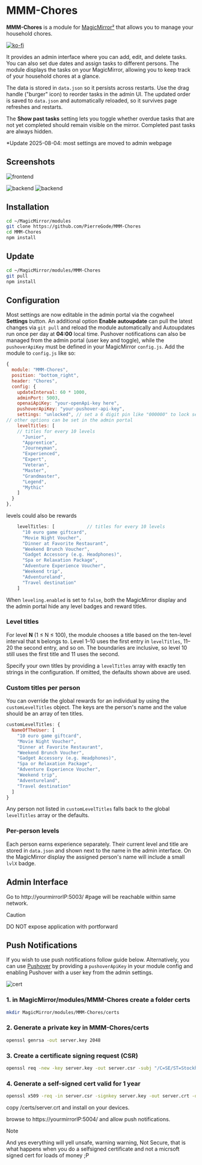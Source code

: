 # MMM-Chores

**MMM-Chores** is a module for [MagicMirror²](https://github.com/MagicMirrorOrg/MagicMirror) that allows you to manage your household chores.

[![ko-fi](https://ko-fi.com/img/githubbutton_sm.svg)](https://ko-fi.com/J3J2EARPK)

It provides an admin interface where you can add, edit, and delete tasks. You can also set due dates and assign tasks to different persons. The module displays the tasks on your MagicMirror, allowing you to keep track of your household chores at a glance.

The data is stored in `data.json` so it persists across restarts.
Use the drag handle ("burger" icon) to reorder tasks in the admin UI. The
updated order is saved to `data.json` and automatically reloaded, so it
survives page refreshes and restarts.

The **Show past tasks** setting lets you toggle whether overdue tasks that are
not yet completed should remain visible on the mirror. Completed past tasks are
always hidden.

*Update 2025-08-04: most settings are moved to admin webpage

## Screenshots
  
![frontend](img/screenshot1_frontend.png)

![backend](img/IMG_0005.jpeg)
![backend](img/IMG_0006.jpeg)

## Installation

```bash
cd ~/MagicMirror/modules
git clone https://github.com/PierreGode/MMM-Chores
cd MMM-Chores
npm install
```

## Update

```bash
cd ~/MagicMirror/modules/MMM-Chores
git pull
npm install
```

## Configuration
Most settings are now editable in the admin portal via the cogwheel **Settings** button.
An additional option **Enable autoupdate** can pull the latest changes via `git pull` and reload the module automatically and Autoupdates run once per day at **04:00** local time.
Pushover notifications can also be managed from the admin portal (user key and toggle), while the `pushoverApiKey` must be defined in your MagicMirror `config.js`.
Add the module to `config.js` like so:
```js
{
  module: "MMM-Chores",
  position: "bottom_right",
  header: "Chores",
  config: {
    updateInterval: 60 * 1000,
    adminPort: 5003,
    openaiApiKey: "your-openApi-key here",
    pushoverApiKey: "your-pushover-api-key",
    settings: "unlocked", // set a 6 digit pin like "000000" to lock settings popup with a personal pin, change 000000 to any 6 digit password you want, or comment this out to lock settings completly
// other options can be set in the admin portal
    levelTitles: [
    // titles for every 10 levels
      "Junior",
      "Apprentice",
      "Journeyman",
      "Experienced",
      "Expert",
      "Veteran",
      "Master",
      "Grandmaster",
      "Legend",
      "Mythic"
    ]
  }
},
```

levels could also be rewards
```js
    levelTitles: [            // titles for every 10 levels
      "10 euro game giftcard",
      "Movie Night Voucher",
      "Dinner at Favorite Restaurant",
      "Weekend Brunch Voucher",
      "Gadget Accessory (e.g. Headphones)",
      "Spa or Relaxation Package",
      "Adventure Experience Voucher",
      "Weekend trip",
      "Adventureland",
      "Travel destination"
    ]
```



When `leveling.enabled` is set to `false`, both the MagicMirror display and the
admin portal hide any level badges and reward titles.

### Level titles

For level **N** (1 ≤ N ≤ 100), the module chooses a title based on the ten-level
interval that `N` belongs to. Level 1–10 uses the first entry in `levelTitles`,
11–20 the second entry, and so on. The boundaries are inclusive, so level 10
still uses the first title and 11 uses the second.

Specify your own titles by providing a `levelTitles` array with exactly ten
strings in the configuration. If omitted, the defaults shown above are used.

### Custom titles per person

You can override the global rewards for an individual by using the
`customLevelTitles` object. The keys are the person's name and the value should
be an array of ten titles.

```js
customLevelTitles: {
  NameOfTheUser: [
    "10 euro game giftcard",
    "Movie Night Voucher",
    "Dinner at Favorite Restaurant",
    "Weekend Brunch Voucher",
    "Gadget Accessory (e.g. Headphones)",
    "Spa or Relaxation Package",
    "Adventure Experience Voucher",
    "Weekend trip",
    "Adventureland",
    "Travel destination"
  ]
}
```

Any person not listed in `customLevelTitles` falls back to the global
`levelTitles` array or the defaults.

### Per-person levels

Each person earns experience separately. Their current level and title are stored
in `data.json` and shown next to the name in the admin interface. On the
MagicMirror display the assigned person's name will include a small
`lvlX` badge.

## Admin Interface

Go to http://yourmirrorIP:5003/ #page will be reachable within same network.
> [!CAUTION]
> DO NOT expose application with portforward

## Push Notifications

If you wish to use push notifications follow guide below.
Alternatively, you can use [Pushover](https://pushover.net/) by providing a `pushoverApiKey` in your module config and enabling Pushover with a user key from the admin settings.

![cert](img/screenshot3_cert.png)

### 1. in MagicMirror/modules/MMM-Chores create a folder certs

```bash
mkdir MagicMirror/modules/MMM-Chores/certs
```

### 2. Generate a private key in MMM-Chores/certs

```bash
openssl genrsa -out server.key 2048
```

### 3. Create a certificate signing request (CSR)

```bash
openssl req -new -key server.key -out server.csr -subj "/C=SE/ST=Stockholm/L=Stockholm/O=Home/CN=192.168.1.192" <--- YOUR IP
```

### 4. Generate a self-signed cert valid for 1 year

```bash
openssl x509 -req -in server.csr -signkey server.key -out server.crt -days 365
```

copy /certs/server.crt and install on your devices.

browse to https://yourmirrorIP:5004/ and allow push notifications.

> [!NOTE]
> And yes everything will yell unsafe, warning warning, Not Secure, that is what happens when you do a selfsigned certificate and not a micrsoft signed cert for loads of money ;P

